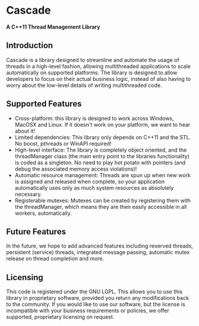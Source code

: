 Cascade
=======

**A C++11 Thread Management Library**

Introduction
------------

Cascade is a library designed to streamline and automate the usage of threads in a high-level fashion, allowing multithreaded applications to scale automatically on supported platforms. The library is designed to allow developers to focus on their actual business logic, instead of also having to worry about the low-level details of writing multithreaded code.

Supported Features
------------------

* Cross-platform: this library is designed to work across Windows, MacOSX and Linux. If it doesn't work on your platform, we want to hear about it!
* Limited dependencies: This library only depends on C++11 and the STL. No boost, pthreads or WinAPI required! 
* High-level interface: The library is completely object oriented, and the threadManager class (the main entry point to the libraries functionality) is coded as a singleton. No need to play hot potato with pointers (and debug the associated memory access violations)!
* Automatic resource management: Threads are spun up when new work is assigned and released when complete, so your application automatically uses only as much system resources as absolutely necessary.
* Registerable mutexes: Mutexes can be created by registering them with the threadManager, which means they are then easily accessible in all workers, automatically.

Future Features
---------------

In the future, we hope to add advanced features including reserved threads, persistent (service) threads, integrated message passing, automatic mutex release on thread completion and more.

Licensing
---------

This code is registered under the GNU LGPL. This allows you to use this library in proprietary software, provided you return any modifications back to the community. If you would like to use our software, but the license is incompatible with your business requirements or policies, we offer supported, proprietary licensing on request.
